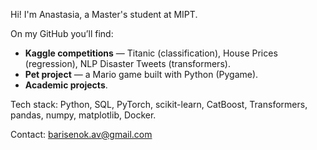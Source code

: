 Hi! I'm Anastasia, a Master's student at MIPT.  

On my GitHub you’ll find:  
- **Kaggle competitions** — Titanic (classification), House Prices (regression), NLP Disaster Tweets (transformers).  
- **Pet project** — a Mario game built with Python (Pygame).
- **Academic projects**.    

Tech stack: Python, SQL, PyTorch, scikit-learn, CatBoost, Transformers, pandas, numpy, matplotlib, Docker.  

Contact: [barisenok.av@gmail.com](mailto:barisenok.av@gmail.com)  
